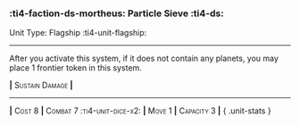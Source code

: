 ### :ti4-faction-ds-mortheus: **Particle Sieve** :ti4-ds:

Unit Type: Flagship :ti4-unit-flagship:

---

After you activate this system, if it does not contain any planets, you may place 1 frontier token in this system.

__|__ <span style="font-variant:small-caps;">Sustain Damage</span> __|__

---

__|__ <span style="font-variant:small-caps;">Cost 8</span> __|__ <span style="font-variant:small-caps;">Combat 7 :ti4-unit-dice-x2:</span> __|__ <span style="font-variant:small-caps;">Move 1</span> __|__ <span style="font-variant:small-caps;">Capacity 3</span> __|__
{ .unit-stats }
